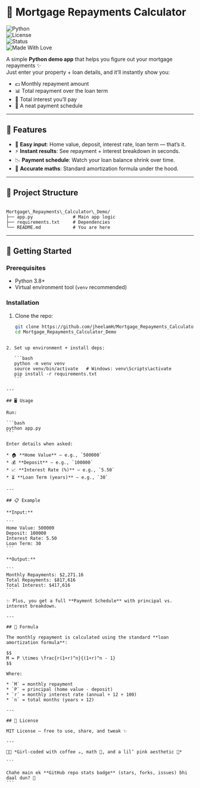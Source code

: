 
# 🏡 Mortgage Repayments Calculator  

![Python](https://img.shields.io/badge/Python-3.8+-blue.svg)  
![License](https://img.shields.io/badge/License-MIT-pink.svg)  
![Status](https://img.shields.io/badge/Status-Demo%20Project-green.svg)  
![Made With Love](https://img.shields.io/badge/Made%20with-💖%20coffee%20%26%20code-ff69b4)  

A simple **Python demo app** that helps you figure out your mortgage repayments ✨  
Just enter your property + loan details, and it’ll instantly show you:  

- 💵 Monthly repayment amount  
- 📊 Total repayment over the loan term  
- 💸 Total interest you’ll pay  
- 📅 A neat payment schedule  

---

## 🌟 Features  

- 🔑 **Easy input**: Home value, deposit, interest rate, loan term — that’s it.  
- ⚡ **Instant results**: See repayment + interest breakdown in seconds.  
- 📉 **Payment schedule**: Watch your loan balance shrink over time.  
- 🧮 **Accurate maths**: Standard amortization formula under the hood.  

---

## 📂 Project Structure  

```

Mortgage\_Repayments\_Calculator\_Demo/
├── app.py               # Main app logic
├── requirements.txt     # Dependencies
└── README.md            # You are here

````

---

## 🚀 Getting Started  

### Prerequisites  
- Python 3.8+  
- Virtual environment tool (`venv` recommended)  

### Installation  

1. Clone the repo:  
   ```bash
   git clone https://github.com/jheelamH/Mortgage_Repayments_Calculator_Demo.git
   cd Mortgage_Repayments_Calculator_Demo
````

2. Set up environment + install deps:

   ```bash
   python -m venv venv
   source venv/bin/activate   # Windows: venv\Scripts\activate
   pip install -r requirements.txt
   ```

---

## 🖥️ Usage

Run:

```bash
python app.py
```

Enter details when asked:

* 🏠 **Home Value** — e.g., `500000`
* 💰 **Deposit** — e.g., `100000`
* 📈 **Interest Rate (%)** — e.g., `5.50`
* ⏳ **Loan Term (years)** — e.g., `30`

---

## 📋 Example

**Input:**

```
Home Value: 500000
Deposit: 100000
Interest Rate: 5.50
Loan Term: 30
```

**Output:**

```
Monthly Repayments: $2,271.16
Total Repayments: $817,616
Total Interest: $417,616
```

✨ Plus, you get a full **Payment Schedule** with principal vs. interest breakdown.

---

## 📐 Formula

The monthly repayment is calculated using the standard **loan amortization formula**:

$$
M = P \times \frac{r(1+r)^n}{(1+r)^n - 1}
$$

Where:

* `M` = monthly repayment
* `P` = principal (home value - deposit)
* `r` = monthly interest rate (annual ÷ 12 ÷ 100)
* `n` = total months (years × 12)

---

## 📜 License

MIT License — free to use, share, and tweak ✨

---

👩‍💻 *Girl-coded with coffee ☕, math 📐, and a lil’ pink aesthetic 🌸*

```

Chahe main ek **GitHub repo stats badge** (stars, forks, issues) bhi daal dun? 🌟
```
